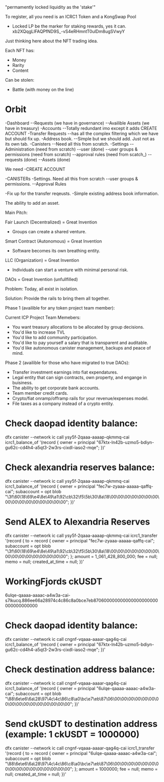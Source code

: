 "permamently locked liquidity as the 'stake'"

To register, all you need is an ICRC1 Token and a KongSwap Pool

- Locked LP be the marker for staking rewards, yes it can.
xb2XQqgLlFAQPfND9S_-vS4eRHmntT0ulDm8ugSVwyY






Just thinking here about the NFT trading idea.

Each NFT has:
- Money
- Rarity
- Content

Can be stolen:
- Battle (with money on the line)






# Orbit

-Dashboard
--Requests (we have in governance)
--Availible Assets (we have in treasury)
-Accounts
--Totally redundant imo except it adds CREATE ACCOUNT
-Transfer Requests
--has all the complex filtering which we have but should fix up.
-Address book.
--Simple but we should add. Just not as its own tab.
-Canisters
--Need all this from scratch.
-Settings
--Administration (need from scratch)
--user (done)
--user groups & permissions (need from scratch)
--approval rules (need from scatch_)
--requests (done)
--Assets (done)



We need 
-CREATE ACCOUNT

-CANISTERs
-Settings. Need all this from scratch
--user groups & permissions.
--Approval Rules


-Fix up for the transfer reqeusts.
-Simple existing address book information.


The ability to add an asset.
















Main Pitch: 


Fair Launch (Decentralized) = Great Invention
- Groups can create a shared venture.

Smart Contract (Autonomous) = Great Invention
- Software becomes its own breathing entity. 

LLC (Organization) = Great Invention
- Individuals can start a venture with minimal personal risk.

DAOs = Great Invention (unfullfilled)



Problem: Today, all exist in isolation.

Solution: Provide the rails to bring them all together.





Phase 1 (availible for any token project team member):

Current ICP Project Team Memebers:
- You want treasury allocations to be allocated by group decisions.
- You'd like to increase TVL
- You'd like to add community participation.
- You'd like to pay yourself a salary that is transparent and auditable.
- You'd like autonomous canister management, backups and peace of mind.


Phase 2 (availible for those who have migrated to true DAOs):
- Transfer investment earnings into fiat expendatures.
- Legal entity that can sign contracts, own property, and engange in buisiness.
- The ability to get corporate bank accounts.
- Team member credit cards.
- Crypto/fiat onramp/offramp rails for your revenue/expenses model.
- File taxes as a company instead of a crypto entity.





# Check daopad identity balance:
dfx canister --network ic call ysy5f-2qaaa-aaaap-qkmmq-cai icrc1_balance_of '(record {
    owner = principal "67ktx-ln42b-uzmo5-bdiyn-gu62c-cd4h4-a5qt3-2w3rs-cixdl-iaso2-mqe";
  })'



# Check alexandria reserves balance:
dfx canister --network ic call ysy5f-2qaaa-aaaap-qkmmq-cai icrc1_balance_of '(record {
    owner = principal "fec7w-zyaaa-aaaaa-qaffq-cai";
    subaccount = opt blob "\3f\60\18\69\e4\8e\49\a1\92\cb\32\f5\5b\30\8a\18\00\00\00\00\00\00\00\00\00\00\00\00\00\00\00\00";
  })'


  # Send ALEX to Alexandria Reserves
dfx canister --network ic call ysy5f-2qaaa-aaaap-qkmmq-cai icrc1_transfer '(record {
    to = record {
      owner = principal "fec7w-zyaaa-aaaaa-qaffq-cai";
      subaccount = opt blob "\3f\60\18\69\e4\8e\49\a1\92\cb\32\f5\5b\30\8a\18\00\00\00\00\00\00\00\00\00\00\00\00\00\00\00\00";
    };
    amount = 1_061_428_800_000;
    fee = null;
    memo = null;
    created_at_time = null;
  })'






























# WorkingFjords ckUSDT
6ulqe-qaaaa-aaaac-a4w3a-cai-s7lkucq.886ee66a28974c4c86c8a0bce7eb870600000000000000000000000000000000




# Check daopad identity balance:
dfx canister --network ic call cngnf-vqaaa-aaaar-qag4q-cai icrc1_balance_of '(record {
    owner = principal "67ktx-ln42b-uzmo5-bdiyn-gu62c-cd4h4-a5qt3-2w3rs-cixdl-iaso2-mqe";
  })'

# Check destination address balance:
dfx canister --network ic call cngnf-vqaaa-aaaar-qag4q-cai icrc1_balance_of '(record {
    owner = principal "6ulqe-qaaaa-aaaac-a4w3a-cai";
    subaccount = opt blob "\88\6e\e6\6a\28\97\4c\4c\86\c8\a0\bc\e7\eb\87\06\00\00\00\00\00\00\00\00\00\00\00\00\00\00\00\00";
  })'

# Send ckUSDT to destination address (example: 1 ckUSDT = 1000000)
dfx canister --network ic call cngnf-vqaaa-aaaar-qag4q-cai icrc1_transfer '(record {
    to = record {
      owner = principal "6ulqe-qaaaa-aaaac-a4w3a-cai";
      subaccount = opt blob "\88\6e\e6\6a\28\97\4c\4c\86\c8\a0\bc\e7\eb\87\06\00\00\00\00\00\00\00\00\00\00\00\00\00\00\00\00";
    };
    amount = 1000000;
    fee = null;
    memo = null;
    created_at_time = null;
  })'












